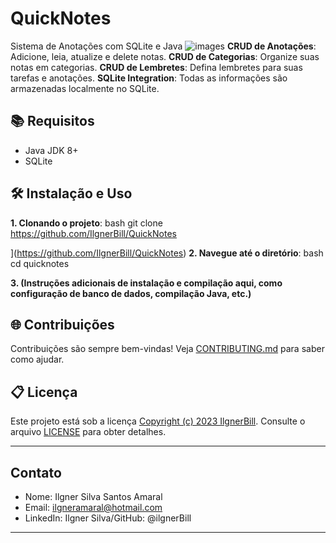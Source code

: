 

# QuickNotes
Sistema de Anotações com SQLite e Java
![images](https://github.com/IlgnerBill/QuickNotes/assets/129675673/8145b2ad-f102-46c3-9e40-e0f88b07b38f)
 **CRUD de Anotações**: Adicione, leia, atualize e delete notas.
 **CRUD de Categorias**: Organize suas notas em categorias.
 **CRUD de Lembretes**: Defina lembretes para suas tarefas e anotações.
 **SQLite Integration**: Todas as informações são armazenadas localmente no SQLite.
 ## 📚 Requisitos

- Java JDK 8+
- SQLite

## 🛠️ Instalação e Uso

**1. Clonando o projeto**:
bash
git clone https://github.com/IlgnerBill/QuickNotes

](https://github.com/IlgnerBill/QuickNotes)
**2. Navegue até o diretório**:
bash
cd quicknotes


**3. (Instruções adicionais de instalação e compilação aqui, como configuração de banco de dados, compilação Java, etc.)**

## 🌐 Contribuições

Contribuições são sempre bem-vindas! Veja [CONTRIBUTING.md](CONTRIBUTING.md) para saber como ajudar.

## 📋 Licença

Este projeto está sob a licença [Copyright (c) 2023 IlgnerBill](https://github.com/IlgnerBill/QuickNotes/blob/main/LICENSE). Consulte o arquivo [LICENSE](LICENSE) para obter detalhes.

---

## Contato

- Nome: Ilgner Silva Santos Amaral
- Email: ilgneramaral@hotmail.com
- LinkedIn: Ilgner Silva/GitHub: @ilgnerBill

---
